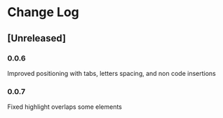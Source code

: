 # Change Log

## [Unreleased]

### 0.0.6
Improved positioning with tabs, letters spacing, and non code insertions

### 0.0.7
Fixed highlight overlaps some elements